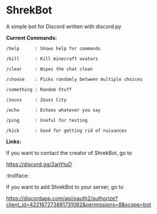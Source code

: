 # ShrekBot
A simple bot for Discord written with discord.py


**Current Commands:**
```
/help      : Shows help for commands

/kill      : Kill minecraft avatars

/clear     : Wipes the chat clean

/choose    : Picks randomly between multiple choices

/something : Random Stuff

/zouss     : Zouss City

/echo      : Echoes whatever you say

/ping      : Useful for testing

/kick      : Good for getting rid of nuisances
```
**Links:**

If you want to contact the creator of ShrekBot, go to

https://discord.gg/2anYtuD

:trollface:

If you want to add ShrekBot to your server, go to 

https://discordapp.com/api/oauth2/authorize?client_id=422167273881731082&permissions=8&scope=bot
